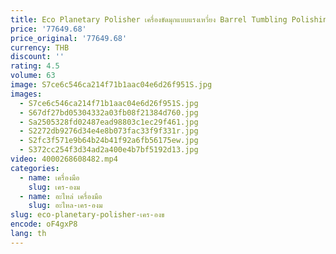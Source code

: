 ```yaml
---
title: Eco Planetary Polisher เครื่องขัดมุกแบบแรงเหวี่ยง Barrel Tumbling Polishing Finishing Machine Finisher
price: '77649.68'
price_original: '77649.68'
currency: THB
discount: ''
rating: 4.5
volume: 63
image: S7ce6c546ca214f71b1aac04e6d26f951S.jpg
images:
  - S7ce6c546ca214f71b1aac04e6d26f951S.jpg
  - S67df27bd05304332a03fb08f21384d760.jpg
  - Sa2505328fd02487ead98803c1ec29f461.jpg
  - S2272db9276d34e4e8b073fac33f9f331r.jpg
  - S2fc3f571e9b64b24b41f92a6fb56175ew.jpg
  - S372cc254f3d34ad2a400e4b7bf5192d13.jpg
video: 4000268608482.mp4
categories:
  - name: เครื่องมือ
    slug: เคร-องม
  - name: อะไหล่ เครื่องมือ
    slug: อะไหล-เคร-องม
slug: eco-planetary-polisher-เคร-องข
encode: oF4gxP8
lang: th
---
```

  
